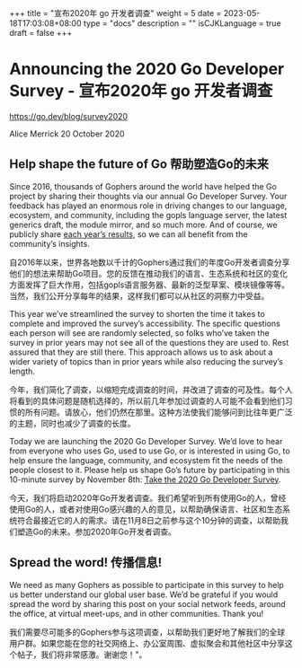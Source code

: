 +++
title = "宣布2020年 go 开发者调查"
weight = 5
date = 2023-05-18T17:03:08+08:00
type = "docs"
description = ""
isCJKLanguage = true
draft = false
+++

# Announcing the 2020 Go Developer Survey - 宣布2020年 go 开发者调查

https://go.dev/blog/survey2020

Alice Merrick
20 October 2020

## Help shape the future of Go 帮助塑造Go的未来

Since 2016, thousands of Gophers around the world have helped the Go project by sharing their thoughts via our annual Go Developer Survey. Your feedback has played an enormous role in driving changes to our language, ecosystem, and community, including the gopls language server, the latest generics draft, the module mirror, and so much more. And of course, we publicly share [each year’s results](https://blog.golang.org/survey2019-results), so we can all benefit from the community’s insights.

自2016年以来，世界各地数以千计的Gophers通过我们的年度Go开发者调查分享他们的想法来帮助Go项目。您的反馈在推动我们的语言、生态系统和社区的变化方面发挥了巨大作用，包括gopls语言服务器、最新的泛型草案、模块镜像等等。当然，我们公开分享每年的结果，这样我们都可以从社区的洞察力中受益。

This year we’ve streamlined the survey to shorten the time it takes to complete and improved the survey’s accessibility. The specific questions each person will see are randomly selected, so folks who’ve taken the survey in prior years may not see all of the questions they are used to. Rest assured that they are still there. This approach allows us to ask about a wider variety of topics than in prior years while also reducing the survey’s length.

今年，我们简化了调查，以缩短完成调查的时间，并改进了调查的可及性。每个人将看到的具体问题是随机选择的，所以前几年参加过调查的人可能不会看到他们习惯的所有问题。请放心，他们仍然在那里。这种方法使我们能够问到比往年更广泛的主题，同时也减少了调查的长度。

Today we are launching the 2020 Go Developer Survey. We’d love to hear from everyone who uses Go, used to use Go, or is interested in using Go, to help ensure the language, community, and ecosystem fit the needs of the people closest to it. Please help us shape Go’s future by participating in this 10-minute survey by November 8th: [Take the 2020 Go Developer Survey](https://google.qualtrics.com/jfe/form/SV_1O0A5f70Q38dlVr).

今天，我们将启动2020年Go开发者调查。我们希望听到所有使用Go的人，曾经使用Go的人，或者对使用Go感兴趣的人的意见，以帮助确保语言、社区和生态系统符合最接近它的人的需求。请在11月8日之前参与这个10分钟的调查，以帮助我们塑造Go的未来。参加2020年Go开发者调查。

## Spread the word! 传播信息!

We need as many Gophers as possible to participate in this survey to help us better understand our global user base. We’d be grateful if you would spread the word by sharing this post on your social network feeds, around the office, at virtual meet-ups, and in other communities. Thank you!

我们需要尽可能多的Gophers参与这项调查，以帮助我们更好地了解我们的全球用户群。如果您能在您的社交网络上、办公室周围、虚拟聚会和其他社区中分享这个帖子，我们将非常感激。谢谢您！"。
